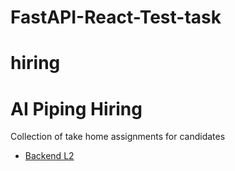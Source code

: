 # FastAPI-React-Test-task
# hiring
# AI Piping Hiring

Collection of take home assignments for candidates 

- [Backend L2](backend-L2.md) 